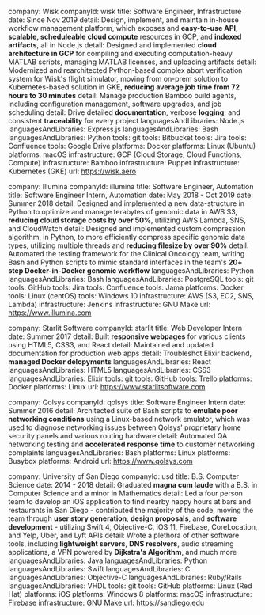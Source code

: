 company: Wisk
companyId: wisk
title: Software Engineer, Infrastructure
date: Since Nov 2019
detail: Design, implement, and maintain in-house workflow management platform, which exposes and **easy-to-use API**, **scalable, scheduleable cloud compute** resources in GCP, and **indexed artifacts**, all in Node.js
detail: Designed and implemented **cloud architecture in GCP** for compiling and executing computation-heavy MATLAB scripts, managing MATLAB licenses, and uploading artifacts
detail: Modernized and rearchitected Python-based complex abort verification system for Wisk's flight simulator, moving from on-prem solution to Kubernetes-based solution in GKE, **reducing average job time from 72 hours to 30 minutes**
detail: Manage production Bamboo build agents, including configuration management, software upgrades, and job scheduling
detail: Drive detailed **documentation**, verbose **logging**, and consistent **traceability** for every project
languagesAndLibraries: Node.js
languagesAndLibraries: Express.js
languagesAndLibraries: Bash
languagesAndLibraries: Python
tools: git
tools: Bitbucket
tools: Jira
tools: Confluence
tools: Google Drive
platforms: Docker
platforms: Linux (Ubuntu)
platforms: macOS
infrastructure: GCP (Cloud Storage, Cloud Functions, Compute)
infrastructure: Bamboo
infrastructure: Puppet
infrastructure: Kubernetes (GKE)
url: https://wisk.aero

company: Illumina
companyId: illumina
title: Software Engineer, Automation
title: Software Engineer Intern, Automation
date: May 2018 - Oct 2019
date: Summer 2018
detail: Designed and implemented a new data-structure in Python to optimize and manage terabytes of genomic data in AWS S3, **reducing cloud storage costs by over 50%**, utilizing AWS Lambda, SNS, and CloudWatch
detail: Designed and implemented custom compression algorithm, in Python, to more efficiently compress specific genomic data types, utilizing multiple threads and **reducing filesize by over 90%**
detail: Automated the testing framework for the Clinical Oncology team, writing Bash and Python scripts to mimic standard interfaces in the team's **20+ step Docker-in-Docker genomic workflow**
languagesAndLibraries: Python
languagesAndLibraries: Bash
languagesAndLibraries: PostgreSQL
tools: git
tools: GitHub
tools: Jira
tools: Confluence
tools: Jama
platforms: Docker
tools: Linux (centOS)
tools: Windows 10
infrastructure: AWS (S3, EC2, SNS, Lambda)
infrastructure: Jenkins
infrastructure: GNU Make
url: https://www.illumina.com

company: Starlit Software
companyId: starlit
title: Web Developer Intern
date: Summer 2017
detail: Built **responsive webpages** for various clients using HTML5, CSS3, and React
detail: Maintained and updated documentation for production web apps
detail: Troubleshot Elixir backend, **managed Docker delopyments**
languagesAndLibraries: React
languagesAndLibraries: HTML5
languagesAndLibraries: CSS3
languagesAndLibraries: Elixir
tools: git
tools: GitHub
tools: Trello
platforms: Docker
platforms: Linux
url: https://www.starlitsoftware.com

company: Qolsys
companyId: qolsys
title: Software Engineer Intern
date: Summer 2016
detail: Architected suite of Bash scripts to **emulate poor networking conditions** using a Linux-based network emulator, which was used to diagnose networking issues between Qolsys' proprietary home security panels and various routing hardware
detail: Automated QA networking testing and **accelerated response time** to customer networking complaints
languagesAndLibraries: Bash
platforms: Linux
platforms: Busybox
platforms: Android
url: https://www.qolsys.com

company: University of San Diego
companyId: usd
title: B.S. Computer Science
date: 2014 - 2018
detail: Graduated **magna cum laude** with a B.S. in Computer Science and a minor in Mathematics
detail: Led a four person team to develop an iOS application to find nearby happy hours at bars and restaurants in San Diego - contributed the majority of the code, moving the team through **user story generation**, **design proposals**, and **software development** - utilizing Swift 4, Objective-C, iOS 11, Firebase, CoreLocation, and Yelp, Uber, and Lyft APIs
detail: Wrote a plethora of other software tools, including **lightweight servers**, **DNS resolvers**, audio streaming applications, a VPN powered by **Dijkstra's Algorithm**, and much more
languagesAndLibraries: Java
languagesAndLibraries: Python
languagesAndLibraries: Swift
languagesAndLibraries: C
languagesAndLibraries: Objective-C
languagesAndLibraries: Ruby/Rails
languagesAndLibraries: VHDL
tools: git
tools: GitHub
platforms: Linux (Red Hat)
platforms: iOS
platforms: Windows 8
platforms: macOS
infrastructure: Firebase
infrastructure: GNU Make
url: https://sandiego.edu
